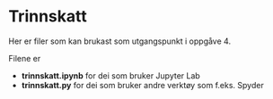 # Trinnskatt
Her er filer som kan brukast som utgangspunkt i oppgåve 4.

Filene er 
* **trinnskatt.ipynb** for dei som bruker Jupyter Lab
* **trinnskatt.py** for dei som bruker andre verktøy som f.eks. Spyder
